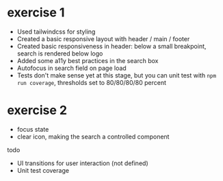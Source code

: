 # exercise 1

- Used tailwindcss for styling
- Created a basic responsive layout with header / main / footer
- Created basic responsiveness in header: below a small breakpoint, search is rendered below logo
- Added some a11y best practices in the search box
- Autofocus in search field on page load
- Tests don't make sense yet at this stage, but you can unit test with `npm run coverage`, thresholds set to 80/80/80/80 percent


# exercise 2

- focus state
- clear icon, making the search a controlled component

todo
- UI transitions for user interaction (not defined)
- Unit test coverage